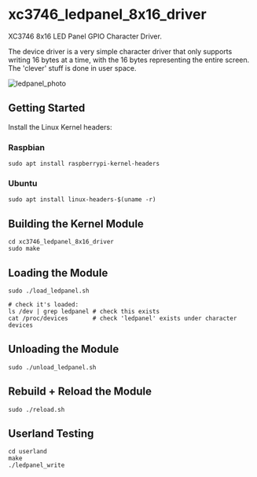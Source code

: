 # xc3746_ledpanel_8x16_driver
XC3746 8x16 LED Panel GPIO Character Driver.

The device driver is a very simple character driver that only supports writing 16 bytes at a time, with the 16 bytes representing the entire screen. The 'clever' stuff is done in user space. 

![ledpanel_photo](https://github.com/timulations/xc3746_ledpanel_8x16_driver/assets/108556839/0be8a4e6-bbd3-460a-be80-19f3d0ff9546)


## Getting Started
Install the Linux Kernel headers:

### Raspbian
```
sudo apt install raspberrypi-kernel-headers
```

### Ubuntu
```
sudo apt install linux-headers-$(uname -r)
```

## Building the Kernel Module
```
cd xc3746_ledpanel_8x16_driver
sudo make
```

## Loading the Module
```
sudo ./load_ledpanel.sh

# check it's loaded:
ls /dev | grep ledpanel # check this exists
cat /proc/devices       # check 'ledpanel' exists under character devices
```

## Unloading the Module
```
sudo ./unload_ledpanel.sh
```

## Rebuild + Reload the Module
```
sudo ./reload.sh
```


## Userland Testing
```
cd userland
make
./ledpanel_write
```
